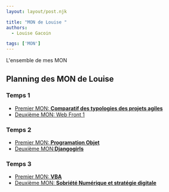 ```yaml
---
layout: layout/post.njk

title: "MON de Louise "
authors:
  - Louise Gacoin

tags: ['MON']
---
```

<!-- Début Résumé -->
L'ensemble de mes MON
<!-- fin résumé -->

## Planning des MON de Louise

### Temps 1
- [Premier MON: **Comparatif des typologies des projets agiles** ](./MON1/)
- [Deuxième MON:  Web Front 1](./MON2/)

### Temps 2
- [Premier MON: **Programation Objet**](./MON3/)
- [Deuxième MON:**Djangogirls**](./MON4/)

### Temps 3
- [Premier MON: **VBA**](./MON5/) 
- [Deuxième MON: **Sobriété Numérique et stratégie digitale**](./MON6/)
